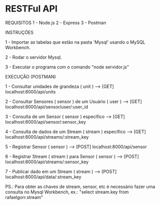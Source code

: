# RESTFul API

REQUISITOS
  1 - Node.js
  2 - Express
  3 - Postman


INSTRUÇÕES

  1 - Importar as tabelas que estão na pasta 'Mysql' usando o MySQL Workbench.
  
  2 - Rodar o servidor Mysql.
  
  3 - Executar o programa com o comando "node servidor.js"
  


EXECUÇÃO (POSTMAN)

  1 - Consultar unidades de grandeza ( unit )               -->     [GET] localhost:8000/api/units
  
  2 - Consultar Sensores ( sensor ) de um Usuário ( user )  -->     [GET] localhost:8000/api/sensor/user/:user_id
  
  3 - Consulta de um Sensor ( sensor ) específico           -->     [GET] localhost:8000/api/sensor/:sensor_key
  
  4 - Consulta de dados de um Stream ( stream ) específico  -->     [GET] localhost:8000/api/streams/:stream_key
  
  5 - Registrar Sensor ( sensor )                           -->     [POST] localhost:8000/api/sensor
  
  6 - Registrar Stream ( stream ) para Sensor ( sensor )    -->     [POST] localhost:8000/api/streams/:sensor_key
  
  7 - Publicar dado em um Stream ( stream )                 -->     [POST] localhost:8000/api/data/:stream_key
  



PS.: Para obter as chaves de stream, sensor, etc é necessário fazer uma consulta no Mysql Workbench, ex.: "select stream.key from rafaelgorr.stream"
